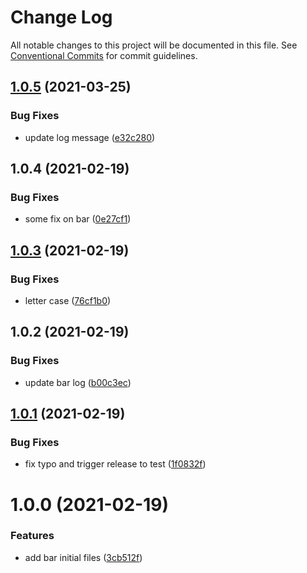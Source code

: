 # Change Log

All notable changes to this project will be documented in this file.
See [Conventional Commits](https://conventionalcommits.org) for commit guidelines.

## [1.0.5](https://github.com/HenriqueSilverio/monorepo/compare/@henriquesilverio/bar@1.0.4...@henriquesilverio/bar@1.0.5) (2021-03-25)


### Bug Fixes

* update log message ([e32c280](https://github.com/HenriqueSilverio/monorepo/commit/e32c280da3642867e250e3e5d02b2ff2891918ff))





## 1.0.4 (2021-02-19)


### Bug Fixes

* some fix on bar ([0e27cf1](https://github.com/HenriqueSilverio/monorepo/commit/0e27cf19ccfdcc9cf9db771941dc238657850f26))





## [1.0.3](https://github.com/HenriqueSilverio/monorepo/compare/@henriquesilverio/bar@1.0.2...@henriquesilverio/bar@1.0.3) (2021-02-19)


### Bug Fixes

* letter case ([76cf1b0](https://github.com/HenriqueSilverio/monorepo/commit/76cf1b08daea3cbbc430c3e147838ee088fd7547))





## 1.0.2 (2021-02-19)


### Bug Fixes

* update bar log ([b00c3ec](https://github.com/HenriqueSilverio/monorepo/commit/b00c3ec41c06cb9e379031fc14485c8ad0ec9420))





## [1.0.1](https://github.com/HenriqueSilverio/monorepo/compare/@henriquesilverio/bar@1.0.0...@henriquesilverio/bar@1.0.1) (2021-02-19)


### Bug Fixes

* fix typo and trigger release to test ([1f0832f](https://github.com/HenriqueSilverio/monorepo/commit/1f0832f20a7a4ad5710a517916c9b4eb94b66146))





# 1.0.0 (2021-02-19)


### Features

* add bar initial files ([3cb512f](https://github.com/HenriqueSilverio/monorepo/commit/3cb512f186461299f37abc24dc780f6c04e76059))
